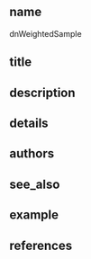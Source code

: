 ## name
dnWeightedSample
## title
## description
## details
## authors
## see_also
## example
## references
